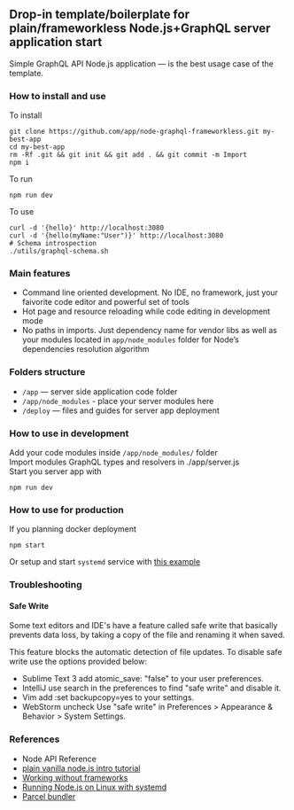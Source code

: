 ## Drop-in template/boilerplate for plain/frameworkless Node.js+GraphQL server application start
Simple GraphQL API Node.js application — is the best usage case of the template.  

### How to install and use
To install  
```
git clone https://github.com/app/node-graphql-frameworkless.git my-best-app
cd my-best-app
rm -Rf .git && git init && git add . && git commit -m Import
npm i
```
To run
```
npm run dev
```
To use
```
curl -d '{hello}' http://localhost:3080
curl -d '{hello(myName:"User")}' http://localhost:3080
# Schema introspection
./utils/graphql-schema.sh
```

### Main features
- Command line oriented development. No IDE, no framework, just your faivorite code editor and powerful set of tools 
- Hot page and resource reloading while code editing in development mode
- No paths in imports. Just dependency name for vendor libs as well as your modules located in 
 `app/node_modules` folder for Node’s dependencies resolution algorithm  

### Folders structure

- `/app` — server side application code folder
- `/app/node_modules` - place your server modules here
- `/deploy` — files and guides for server app deployment

### How to use in development
Add your code modules inside ```/app/node_modules/``` folder  
Import modules GraphQL types and resolvers in ./app/server.js  
Start you server app with
```
npm run dev
```
### How to use for production
If you planning docker deployment
```
npm start
```
Or setup and start ```systemd``` service with [this example](deploy/README.md)  

### Troubleshooting
#### Safe Write
Some text editors and IDE's have a feature called safe write that basically prevents data loss, by taking a copy of the file and renaming it when saved.  
  
This feature blocks the automatic detection of file updates. To disable safe write use the options provided below:  

- Sublime Text 3 add atomic_save: "false" to your user preferences.  
- IntelliJ use search in the preferences to find "safe write" and disable it.  
- Vim add :set backupcopy=yes to your settings.  
- WebStorm uncheck Use "safe write" in Preferences > Appearance & Behavior > System Settings.  

### References
- Node API Reference
- [plain vanilla node.js intro tutorial](https://gist.github.com/shimondoodkin/6213581)
- [Working without frameworks](https://medium.com/node-js-javascript/working-without-frameworks-part-1-b948f281f782)
- [Running Node.js on Linux with systemd](https://blog.codeship.com/running-node-js-linux-systemd/)
- [Parcel bundler](https://parceljs.org/)
